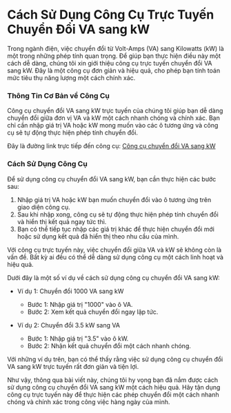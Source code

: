 Cách Sử Dụng Công Cụ Trực Tuyến Chuyển Đổi VA sang kW
=====================================================

Trong ngành điện, việc chuyển đổi từ Volt-Amps (VA) sang Kilowatts (kW) là một trong những phép tính quan trọng. Để giúp bạn thực hiện điều này một cách dễ dàng, chúng tôi xin giới thiệu công cụ trực tuyến chuyển đổi VA sang kW. Đây là một công cụ đơn giản và hiệu quả, cho phép bạn tính toán mức tiêu thụ năng lượng một cách chính xác.

### Thông Tin Cơ Bản về Công Cụ

Công cụ chuyển đổi VA sang kW trực tuyến của chúng tôi giúp bạn dễ dàng chuyển đổi giữa đơn vị VA và kW một cách nhanh chóng và chính xác. Bạn chỉ cần nhập giá trị VA hoặc kW mong muốn vào các ô tương ứng và công cụ sẽ tự động thực hiện phép tính chuyển đổi.

Đây là đường link trực tiếp đến công cụ: [Công cụ chuyển đổi VA sang kW](https://www.onlinecalculatorsfree.com/vi/tools/volt-amps-to-kilowatts-calculator.html)

### Cách Sử Dụng Công Cụ

Để sử dụng công cụ chuyển đổi VA sang kW, bạn cần thực hiện các bước sau:

1. Nhập giá trị VA hoặc kW bạn muốn chuyển đổi vào ô tương ứng trên giao diện công cụ.
2. Sau khi nhập xong, công cụ sẽ tự động thực hiện phép tính chuyển đổi và hiển thị kết quả ngay tức thì.
3. Bạn có thể tiếp tục nhập các giá trị khác để thực hiện chuyển đổi mới hoặc sử dụng kết quả đã hiển thị theo nhu cầu của mình.

Với công cụ trực tuyến này, việc chuyển đổi giữa VA và kW sẽ không còn là vấn đề. Bất kỳ ai đều có thể dễ dàng sử dụng công cụ một cách linh hoạt và hiệu quả.

Dưới đây là một số ví dụ về cách sử dụng công cụ chuyển đổi VA sang kW:

- Ví dụ 1: Chuyển đổi 1000 VA sang kW
    
    
    - Bước 1: Nhập giá trị "1000" vào ô VA.
    - Bước 2: Xem kết quả chuyển đổi ngay lập tức.
- Ví dụ 2: Chuyển đổi 3.5 kW sang VA
    
    
    - Bước 1: Nhập giá trị "3.5" vào ô kW.
    - Bước 2: Nhận kết quả chuyển đổi một cách nhanh chóng.

Với những ví dụ trên, bạn có thể thấy rằng việc sử dụng công cụ chuyển đổi VA sang kW trực tuyến rất đơn giản và tiện lợi.

Như vậy, thông qua bài viết này, chúng tôi hy vọng bạn đã nắm được cách sử dụng công cụ chuyển đổi VA sang kW một cách hiệu quả. Hãy tận dụng công cụ trực tuyến này để thực hiện các phép chuyển đổi một cách nhanh chóng và chính xác trong công việc hàng ngày của mình.